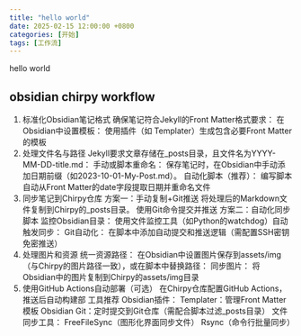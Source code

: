 ```yaml
---
title: "hello world"
date: 2025-02-15 12:00:00 +0800
categories: [开始]
tags: [工作流]
---
```

 hello world

## obsidian chirpy workflow
1. 标准化Obsidian笔记格式
确保笔记符合Jekyll的Front Matter格式要求：
在Obsidian中设置模板：
使用插件（如 Templater）生成包含必要Front Matter的模板
2. 处理文件名与路径
Jekyll要求文章存储在_posts目录，且文件名为YYYY-MM-DD-title.md：
手动或脚本重命名：
保存笔记时，在Obsidian中手动添加日期前缀（如2023-10-01-My-Post.md）。
自动化脚本（推荐）：
编写脚本自动从Front Matter的date字段提取日期并重命名文件
3. 同步笔记到Chirpy仓库
方案一：手动复制+Git推送
将处理后的Markdown文件复制到Chirpy的_posts目录。
使用Git命令提交并推送
方案二：自动化同步脚本
监控Obsidian目录：
使用文件监控工具（如Python的watchdog）自动触发同步：
Git自动化：
在脚本中添加自动提交和推送逻辑（需配置SSH密钥免密推送）
4. 处理图片和资源
统一资源路径：
在Obsidian中设置图片保存到assets/img（与Chirpy的图片路径一致），或在脚本中替换路径：
同步图片：
将Obsidian中的图片复制到Chirpy的assets/img目录
5. 使用GitHub Actions自动部署（可选）
在Chirpy仓库配置GitHub Actions，推送后自动构建部
工具推荐
Obsidian插件：
Templater：管理Front Matter模板
Obsidian Git：定时提交到Git仓库（需配合脚本过滤_posts目录）
文件同步工具：
FreeFileSync（图形化界面同步文件）
Rsync（命令行批量同步）